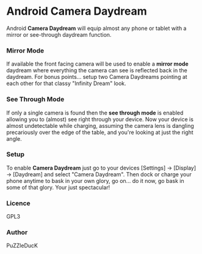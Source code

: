# Android Camera Daydream

Android **Camera Daydream** will equip almost any phone or tablet with a mirror or see-through daydream function.

### Mirror Mode

If available the front facing camera will be used to enable a **mirror mode** daydream where everything the camera can see is reflected back in the daydream. For bonus points... setup two Camera Daydreams pointing at each other for that classy "Infinity Dream" look.

### See Through Mode

If only a single camera is found then the **see through mode** is enabled allowing you to (almost) see right through your device. Now your device is almost undetectable while charging, assuming the camera lens is dangling precariously over the edge of the table, and you're looking at just the right angle.

### Setup

To enable **Camera Daydream** just go to your devices [Settings] -> [Display] -> [Daydream] and select "Camera Daydream". Then dock or charge your phone anytime to bask in your own glory, go on... do it now, go bask in some of that glory. Your just spectacular!

### Licence

GPL3

### Author

PuZZleDucK
